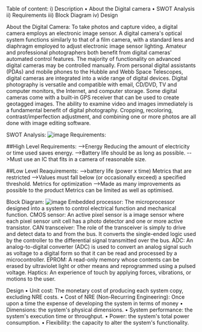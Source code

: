 Table of content:
i)	Description
   •	About the Digital camera
   •	SWOT Analysis
ii)	Requirements
iii)	Block Diagram
iv)	Design

About the Digital Camera:
           To take  photos and capture video, a digital camera employs an electronic image sensor. A digital camera's optical system functions similarly to that of a film camera, with a standard lens and diaphragm employed to adjust electronic image sensor lighting.
           Amateur and professional photographers both benefit from digital cameras' automated control features. The majority of functionality on advanced digital cameras may be controlled manually.
          From personal digital assistants (PDAs) and mobile phones to the Hubble and Webb Space Telescopes, digital cameras are integrated into a wide range of digital devices. Digital photography is versatile and compatible with email, CD/DVD, TV and computer monitors, the Internet, and computer storage. Some digital cameras come with a built-in GPS receiver that can be used to create geotagged images.
        The ability to examine video and images immediately is a fundamental benefit of digital photography. Cropping, recoloring, contrast/imperfection adjustment, and combining one or more photos are all done with image editing software.

SWOT Analysis:
![image](https://user-images.githubusercontent.com/68070984/155295853-5457478b-a9d5-47f3-9a4e-b44afc090997.png)
Requirements:

##High Level Requirements:
       -->Energy Reducing the amount of electricity or time used saves energy.
       -->Battery life should be as long as possible.
       -->Must use an IC that fits in a camera of reasonable size.

##Low Level Reaquirements:
       -->battery life (power x time) Metrics that are restricted 
       -->Values must fall below (or occasionally exceed) a specified threshold. Metrics for optimization 
       -->Made as many improvements as possible to the product Metrics can be limited as well as optimised.

 
 Block Diagram:
 ![image](https://user-images.githubusercontent.com/68070984/155296741-15f938a9-60ee-4249-9e6c-b26e938e5b1d.png)
Embedded processor:
                The microprocessor designed into a system to control electrical function and mechanical function. 
CMOS sensor:
                 An active pixel sensor is a image sensor where each pixel sensor unit cell has a photo detector and one or more active transistor.
CAN transceiver:
                   The role of the transceiver is simply to drive and detect data to and from the bus. It converts the single-ended logic used by the controller to the differential signal transmitted over the bus.
ADC:
      An analog-to-digital converter (ADC) is used to convert an analog signal such as voltage to a digital form so that it can be read and processed by a microcontroller.
EPROM:
      A read-only memory whose contents can be erased by ultraviolet light or other means and reprogrammed using a pulsed voltage.
Haptics:
     An experience of touch by applying forces, vibrations, or motions to the user.
     
Design
• Unit cost: The monetary cost of producing each system copy, excluding NRE costs.
• Cost of NRE (Non-Recurring Engineering): Once upon a time
the expense of developing the system in terms of money
• Dimensions: the system's physical dimensions.
• System performance: the system's execution time or throughput.
• Power: the system's total power consumption.
• Flexibility: the capacity to alter the system's functionality.

 
